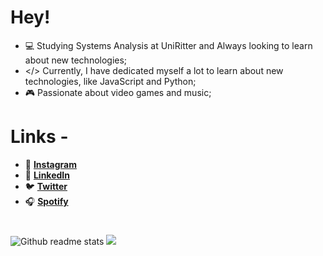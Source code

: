 # Hey!

- 💻 Studying Systems Analysis at UniRitter  and Always looking to learn about new technologies;
- </> Currently, I have dedicated myself a lot to learn about new technologies, like JavaScript and Python;
- 🎮 Passionate about video games and music;

# Links -
- 📸 **[Instagram](http://instagram.com/pedrogfx)**
- 💼 **[LinkedIn](https://www.linkedin.com/in//pedro-goulart-rodrigues/)**
- 🐦 **[Twitter](http://twitter.com/pedrogfx)**
- 🎧 **[Spotify](https://open.spotify.com/user/12127528476)**

#

![Github readme stats](https://git-stats.willianrod.com/api?username=pedrogfx&count_private=true&hide_title=true&show_icons=true&include_all_commits=true&icon_color=0366d6&bg_color=ffffff&hide_border=true)    ![](https://git-stats.willianrod.com/api/top-langs/?username=pedrogfx&layout=compact&hide_border=true)


<!--
**pedrogfx/pedrogfx** is a ✨ _special_ ✨ repository because its `README.md` (this file) appears on your GitHub profile.

Here are some ideas to get you started:

- 🔭 I’m currently working on ...
- 🌱 I’m currently learning ...
- 👯 I’m looking to collaborate on ...
- 🤔 I’m looking for help with ...
- 💬 Ask me about ...
- 📫 How to reach me: ...
- 😄 Pronouns: ...
- ⚡ Fun fact: ...
-->
